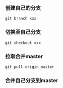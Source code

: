 ### 创建自己的分支 
```
git branch xxx
 ```

### 切换至自己分支 
```
git checkout xxx
```

### 拉取合并master 
```
git pull origin master
```

### 合并自己分支到master
